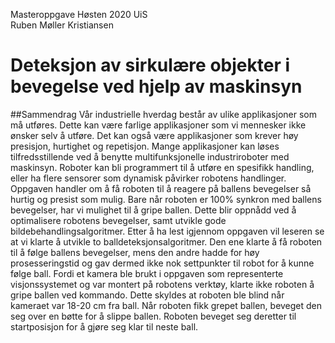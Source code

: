 Masteroppgave Høsten 2020 UiS<br>
Ruben Møller Kristiansen<br>
# Deteksjon av sirkulære objekter i bevegelse ved hjelp av maskinsyn

##Sammendrag
Vår industrielle hverdag består av ulike applikasjoner som må utføres. Dette kan være farlige applikasjoner som vi mennesker ikke ønsker selv å utføre. Det kan også være applikasjoner som krever høy presisjon, hurtighet og repetisjon. Mange applikasjoner kan løses tilfredsstillende ved å benytte multifunksjonelle industriroboter med maskinsyn. Roboter kan bli programmert til å utføre en spesifikk handling, eller ha flere sensorer som dynamisk påvirker robotens handlinger. 
Oppgaven handler om å få roboten til å reagere på ballens bevegelser så hurtig og presist som mulig. Bare når roboten er 100% synkron med ballens bevegelser, har vi mulighet til å gripe ballen. Dette blir oppnådd ved å optimalisere robotens bevegelser, samt utvikle gode bildebehandlingsalgoritmer. Etter å ha lest igjennom oppgaven vil leseren se at vi klarte å utvikle to balldeteksjonsalgoritmer. Den ene klarte å få roboten til å følge ballens bevegelser, mens den andre hadde for høy prosesseringstid og gav dermed ikke nok settpunkter til robot for å kunne følge ball. Fordi et kamera ble brukt i oppgaven som representerte visjonssystemet og var montert på robotens verktøy, klarte ikke roboten å gripe ballen ved kommando. Dette skyldes at roboten ble blind når kameraet var 18-20 cm fra ball. Når roboten fikk grepet ballen, beveget den seg over en bøtte for å slippe ballen. Roboten beveget seg deretter til startposisjon for å gjøre seg klar til neste ball.
